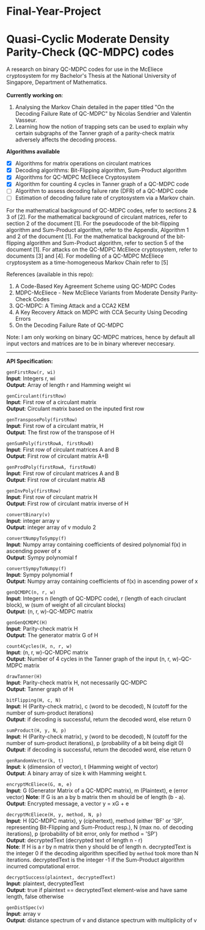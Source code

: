 # Final-Year-Project
# Quasi-Cyclic Moderate Density Parity-Check (QC-MDPC) codes

A research on binary QC-MDPC codes for use in the McEliece cryptosystem for my Bachelor's Thesis at the National University of Singapore, Department of Mathematics.
<br>  
**Currently working on**:  
1. Analysing the Markov Chain detailed in the paper titled "On the Decoding Failure Rate of QC-MDPC" by Nicolas Sendrier and Valentin Vasseur.
2. Learning how the notion of trapping sets can be used to explain why certain subgraphs of the Tanner graph of a parity-check matrix adversely affects the decoding process.

**Algorithms available**  
- [x] Algorithms for matrix operations on circulant matrices
- [x] Decoding algorithms: Bit-Flipping algorithm, Sum-Product algorithm
- [x] Algorithms for QC-MDPC McEliece Cryptosystem
- [x] Algorithm for counting 4 cycles in Tanner graph of a QC-MDPC code
- [ ] Algorithm to assess decoding failure rate (DFR) of a QC-MDPC code
- [ ] Estimation of decoding failure rate of cryptosystem via a Markov chain.

For the mathematical background of QC-MDPC codes, refer to sections 2 & 3 of [2].  For the mathematical background of circulant matrices, refer to section 2 of the document [1]. For the pseudocode of the bit-flipping algorithm and Sum-Product algorithm, refer to the Appendix, Algorithm 1 and 2 of the document [1]. For the mathematical background of the bit-flipping algorithm and Sum-Product algorithm, refer to section 5 of the document [1]. For attacks on the QC-MDPC McEliece cryptosystem, refer to documents [3] and [4]. For modelling of a QC-MDPC McEliece cryptosystem as a time-homogeneous Markov Chain refer to [5] 

References (available in this repo):  
1. A Code-Based Key Agreement Scheme using QC-MDPC Codes  
2. MDPC-McEliece - New McEliece Variants from Moderate Density Parity-Check Codes  
3. QC-MDPC: A Timing Attack and a CCA2 KEM
4. A Key Recovery Attack on MDPC with CCA Security Using Decoding Errors
5. On the Decoding Failure Rate of QC-MDPC

Note: I am only working on binary QC-MDPC matrices, hence by default all input vectors and matrices are to be in binary wherever neccesary.  

---  
**API Specification:**  

```genFirstRow(r, wi)```  
**Input**: Integers r, wi  
**Output**: Array of length r and Hamming weight wi

```genCirculant(firstRow)```  
**Input**: First row of a circulant matrix  
**Output**: Circulant matrix based on the inputed first row

```genTransposePoly(firstRow)```  
**Input**: First row of a circulant matrix, H  
**Output**: The first row of the transpose of H

```genSumPoly(firstRowA, firstRowB)```  
**Input**: First row of circulant matrices A and B  
**Output**: First row of circulant matrix A+B

```genProdPoly(firstRowA, firstRowB)```  
**Input**: First row of circulant matrices A and B  
**Output**: First row of circulant matrix AB

```genInvPoly(firstRow)```  
**Input**: First row of circulant matrix H  
**Output**: First row of circulant matrix inverse of H

```convertBinary(v)```  
**Input**: integer array v  
**Output**: integer array of v modulo 2  

```convertNumpyToSympy(f)```  
**Input**: Numpy array containing coefficients of desired polynomial f(x) in ascending power of x  
**Output**: Sympy polynomial f

```convertSympyToNumpy(f)```  
**Input**: Sympy polynomial f  
**Output**: Numpy array containing coefficients of f(x) in ascending power of x  

```genQCMDPC(n, r, w)```  
**Input**: Integers n (length of QC-MDPC code), r (length of each ciruclant block), w (sum of weight of all circulant blocks)  
**Output**: (n, r, w)-QC-MDPC matrix

```genGenQCMDPC(H)```  
**Input**: Parity-check matrix H  
**Output**: The generator matrix G of H

```count4Cycles(H, n, r, w)```  
**Input**: (n, r, w)-QC-MDPC matrix  
**Output**: Number of 4 cycles in the Tanner graph of the input (n, r, w)-QC-MDPC matrix

```drawTanner(H)```  
**Input**: Parity-check matrix H, not necessarily QC-MDPC  
**Output**: Tanner graph of H

```bitFlipping(H, c, N)```  
**Input**: H (Parity-check matrix), c (word to be decoded), N (cutoff for the number of sum-product iterations)  
**Output**: if decoding is successful, return the decoded word, else return 0

```sumProduct(H, y, N, p)```  
**Input**: H (Parity-check matrix), y (word to be decoded), N (cutoff for the number of sum-product iterations), p (probability of a bit being digit 0)  
**Output**: if decoding is successful, return the decoded word, else return 0

```genRandomVector(k, t)```  
**Input**: k (dimension of vector), t (Hamming weight of vector)  
**Output**: A binary array of size k with Hamming weight t.

```encryptMcEliece(G, m, e)```  
**Input**: G (Generator Matrix of a QC-MDPC matrix), m (Plaintext), e (error vector)
**Note**: If G is an a by b  matrix then m should be of length (b - a).  
**Output**: Encrypted message, a vector y = xG + e

```decryptMcEliece(H, y, method, N, p)```  
**Input**: H (QC-MDPC matrix), y (ciphertext), method (either 'BF' or 'SP', representing Bit-Flipping and Sum-Product resp.), N (max no. of decoding iterations), p (probability of bit error, only for method = 'SP')  
**Output**: decryptedText (decrypted text of length n - r)  
**Note**: If H is a r by n matrix then y should be of length n. decryptedText is the integer 0 if the decoding algorithm specified by ```method``` took more than N iterations. decryptedText is the integer -1 if the Sum-Product algorithm incurred computational error.

```decryptSuccess(plaintext, decryptedText)```  
**Input**: plaintext, decryptedText  
**Output**: true if plaintext == decryptedText element-wise and have same length, false otherwise

```genDistSpec(v)```  
**Input**: array v  
**Output**: distance spectrum of v and distance spectrum with multiplicity of v
